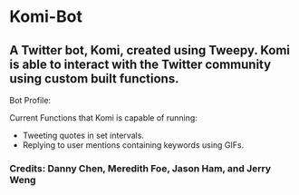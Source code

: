 # Komi-Bot

## A Twitter bot, Komi, created using Tweepy. Komi is able to interact with the Twitter community using custom built functions.

Bot Profile:
<a href = "https://twitter.com/BotKomi"></a>

Current Functions that Komi is capable of running:
- Tweeting quotes in set intervals.
- Replying to user mentions containing keywords using GIFs.

### Credits: Danny Chen, Meredith Foe, Jason Ham, and Jerry Weng
